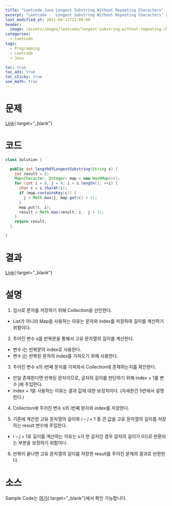 ```yaml
---
title: "Leetcode Java Longest Substring Without Repeating Characters"
excerpt: "Leetcode - 'Longest Substring Without Repeating Characters' 문제 Java 풀이"
last_modified_at: 2021-04-11T12:00:00
header:
  image: /assets/images/leetcode/longest-substring-without-repeating-characters.png
categories:
  - Leetcode
tags:
  - Programming
  - Leetcode
  - Java

toc: true
toc_ads: true
toc_sticky: true
use_math: true
---
```

# 문제
[Link](https://leetcode.com/problems/longest-substring-without-repeating-characters/){:target="_blank"}

# 코드
```java
class Solution {

  public int lengthOfLongestSubstring(String s) {
    int result = 0;
    Map<Character, Integer> map = new HashMap<>();
    for (int i = 0, j = 0; i < s.length(); ++i) {
      char c = s.charAt(i);
      if (map.containsKey(c)) {
        j = Math.max(j, map.get(c) + 1);
      }
      map.put(c, i);
      result = Math.max(result, i - j + 1);
    }
    return result;
  }

}
```

# 결과
[Link](https://leetcode.com/submissions/detail/478726995/){:target="_blank"}

# 설명
1. 임시로 문자를 저장하기 위해 Collection을 선언한다.
- List가 아니라 Map을 사용하는 이유는 문자와 index를 저장하여 길이를 계산하기 위함이다.

2. 주어진 변수 s를 반복문을 통해서 고유 문자열의 길이를 계산한다.
- 변수 i는 반복문의 index로 사용한다.
- 변수 j는 반복된 문자의 index를 가져오기 위해 사용한다.

3. 주어진 변수 s의 i번째 문자를 가져와서 Collection에 존재하는지를 확인한다.
- 만일 존재한다면 반복된 문자이므로, 글자의 길이를 판단하기 위해 index + 1를 변수 j에 주입한다.
- index + 1을 사용하는 이유는 결과 값에 대한 보정치이다. (자세한건 5번에서 설명한다.)

4. Collection에 주어진 변수 s의 i번째 문자와 index를 저장한다.

5. 기존에 계산한 고유 문자열의 길이와 $i - j + 1$ 중 큰 값을 고유 문자열의 길이를 저장하는 result 변수에 주입한다.
- $i - j + 1$로 길이를 계산하는 이유는 s가 한 글자인 경우 글자의 길이가 0으로 반환되는 부분을 보정하기 위함이다.

6. 반복이 끝나면 고유 문자열의 길이를 저장한 result를 주어진 문제의 결과로 반환한다.

# 소스
Sample Code는 [여기](https://github.com/GracefulSoul/leetcode/blob/master/src/main/java/gracefulsoul/problems/LongestSubstringWithoutRepeatingCharacters.java){:target="_blank"}에서 확인 가능합니다.